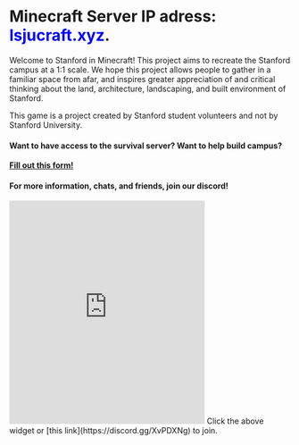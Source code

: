# Minecraft Server IP adress: <span style="color:blue">lsjucraft.xyz</span>.
Welcome to Stanford in Minecraft! This project aims to recreate the Stanford campus at a 1:1 scale. We hope this project allows people to gather in a familiar space from afar, and inspires greater appreciation of and critical thinking about the land, architecture, landscaping, and built environment of Stanford.

This game is a project created by Stanford student volunteers and not by Stanford University.
#### Want to have access to the survival server? Want to help build campus?  
**[Fill out this form!](https://forms.gle/K1BpdQCRy4yBVKb98)**

#### For more information, chats, and friends, join our discord! 
<iframe src="https://discord.com/widget?id=688574584873943078&theme=dark" width="350" height="400" allowtransparency="true" frameborder="0" sandbox="allow-popups allow-popups-to-escape-sandbox allow-same-origin allow-scripts"></iframe>
Click the above widget or [this link](https://discord.gg/XvPDXNg) to join.

